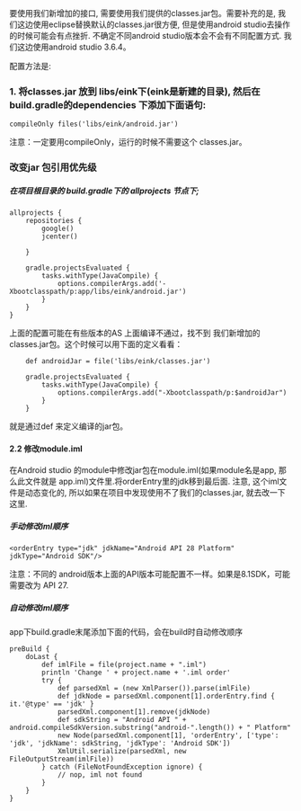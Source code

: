 要使用我们新增加的接口, 需要使用我们提供的classes.jar包。需要补充的是, 我们这边使用eclipse替换默认的classes.jar很方便, 但是使用android studio去操作的时候可能会有点挫折. 不确定不同android studio版本会不会有不同配置方式. 我们这边使用android studio 3.6.4。

配置方法是:

### 1. 将classes.jar 放到 libs/eink下(eink是新建的目录), 然后在build.gradle的dependencies 下添加下面语句:

    compileOnly files('libs/eink/android.jar')

注意：一定要用compileOnly，运行的时候不需要这个 classes.jar。

### 改变jar 包引用优先级

##### 在项目根目录的 build.gradle下的 allprojects 节点下;

    allprojects {
        repositories {
            google()
            jcenter()
            
        }
    
        gradle.projectsEvaluated {
            tasks.withType(JavaCompile) {
                options.compilerArgs.add('-Xbootclasspath/p:app/libs/eink/android.jar')
            }
        }
    }

上面的配置可能在有些版本的AS 上面编译不通过，找不到 我们新增加的classes.jar包。这个时候可以用下面的定义看看：

        def androidJar = file('libs/eink/classes.jar')
    
        gradle.projectsEvaluated {
            tasks.withType(JavaCompile) {
                options.compilerArgs.add("-Xbootclasspath/p:$androidJar")
            }
        }

就是通过def 来定义编译的jar包。

#### 2.2 修改module.iml

在Android studio 的module中修改jar包在module.iml(如果module名是app, 那么此文件就是 app.iml)文件里.将orderEntry里的jdk移到最后面. 注意, 这个iml文件是动态变化的, 所以如果在项目中发现使用不了我们的classes.jar, 就去改一下这里.

##### 手动修改iml顺序

`<orderEntry type="jdk" jdkName="Android API 28 Platform" jdkType="Android SDK"/>`

注意：不同的 android版本上面的API版本可能配置不一样。如果是8.1SDK，可能需要改为 API 27.

##### 自动修改iml顺序

app下build.gradle末尾添加下面的代码，会在build时自动修改顺序

    preBuild {
        doLast {
            def imlFile = file(project.name + ".iml")
            println 'Change ' + project.name + '.iml order'
            try {
                def parsedXml = (new XmlParser()).parse(imlFile)
                def jdkNode = parsedXml.component[1].orderEntry.find { it.'@type' == 'jdk' }
                parsedXml.component[1].remove(jdkNode)
                def sdkString = "Android API " + android.compileSdkVersion.substring("android-".length()) + " Platform"
                new Node(parsedXml.component[1], 'orderEntry', ['type': 'jdk', 'jdkName': sdkString, 'jdkType': 'Android SDK'])
                XmlUtil.serialize(parsedXml, new FileOutputStream(imlFile))
            } catch (FileNotFoundException ignore) {
                // nop, iml not found
            }
        }
    }

